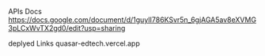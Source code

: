 APIs Docs
https://docs.google.com/document/d/1guyII786KSvr5n_6gjAGA5av8eXVMG3pLCxWvTX2gd0/edit?usp=sharing

deplyed Links
quasar-edtech.vercel.app
